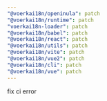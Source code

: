 ```yaml
---
"@voerkai18n/openinula": patch
"@voerkai18n/runtime": patch
"voerkai18n-loader": patch
"@voerkai18n/babel": patch
"@voerkai18n/react": patch
"@voerkai18n/utils": patch
"@voerkai18n/vite": patch
"@voerkai18n/vue2": patch
"@voerkai18n/cli": patch
"@voerkai18n/vue": patch
---
```


fix ci error
